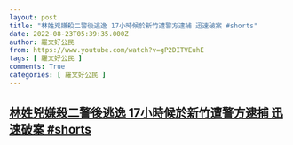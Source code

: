 ```yaml
---
layout: post
title: "林姓兇嫌殺二警後逃逸 17小時候於新竹遭警方逮捕 迅速破案 #shorts"
date: 2022-08-23T05:39:35.000Z
author: 羅文好公民
from: https://www.youtube.com/watch?v=gP2DITVEuhE
tags: [ 羅文好公民 ]
comments: True
categories: [ 羅文好公民 ]
---
```

<!--1661233175000-->
[林姓兇嫌殺二警後逃逸 17小時候於新竹遭警方逮捕 迅速破案 #shorts](https://www.youtube.com/watch?v=gP2DITVEuhE)
------

<div>

</div>
